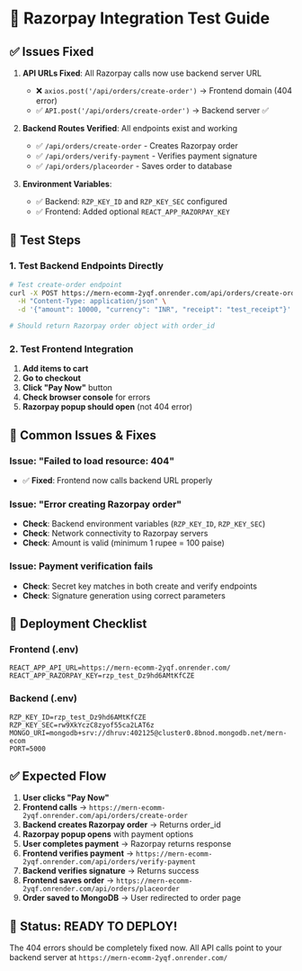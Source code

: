 # 🧪 Razorpay Integration Test Guide

## ✅ Issues Fixed

1. **API URLs Fixed**: All Razorpay calls now use backend server URL
   - ❌ `axios.post('/api/orders/create-order')` → Frontend domain (404 error)
   - ✅ `API.post('/api/orders/create-order')` → Backend server ✅

2. **Backend Routes Verified**: All endpoints exist and working
   - ✅ `/api/orders/create-order` - Creates Razorpay order
   - ✅ `/api/orders/verify-payment` - Verifies payment signature  
   - ✅ `/api/orders/placeorder` - Saves order to database

3. **Environment Variables**: 
   - ✅ Backend: `RZP_KEY_ID` and `RZP_KEY_SEC` configured
   - ✅ Frontend: Added optional `REACT_APP_RAZORPAY_KEY`

## 🔧 Test Steps

### 1. **Test Backend Endpoints Directly**

```bash
# Test create-order endpoint
curl -X POST https://mern-ecomm-2yqf.onrender.com/api/orders/create-order \
  -H "Content-Type: application/json" \
  -d '{"amount": 10000, "currency": "INR", "receipt": "test_receipt"}'

# Should return Razorpay order object with order_id
```

### 2. **Test Frontend Integration**

1. **Add items to cart**
2. **Go to checkout**  
3. **Click "Pay Now"** button
4. **Check browser console** for errors
5. **Razorpay popup should open** (not 404 error)

## 🚨 Common Issues & Fixes

### **Issue: "Failed to load resource: 404"**
- ✅ **Fixed**: Frontend now calls backend URL properly

### **Issue: "Error creating Razorpay order"**
- **Check**: Backend environment variables (`RZP_KEY_ID`, `RZP_KEY_SEC`)
- **Check**: Network connectivity to Razorpay servers
- **Check**: Amount is valid (minimum 1 rupee = 100 paise)

### **Issue: Payment verification fails**
- **Check**: Secret key matches in both create and verify endpoints
- **Check**: Signature generation using correct parameters

## 📱 Deployment Checklist

### **Frontend (.env)**
```env
REACT_APP_API_URL=https://mern-ecomm-2yqf.onrender.com/
REACT_APP_RAZORPAY_KEY=rzp_test_Dz9hd6AMtKfCZE
```

### **Backend (.env)**
```env
RZP_KEY_ID=rzp_test_Dz9hd6AMtKfCZE
RZP_KEY_SEC=rw9XkYczC8zyof55ca2LAT6z
MONGO_URI=mongodb+srv://dhruv:402125@cluster0.8bnod.mongodb.net/mern-ecom
PORT=5000
```

## ✅ Expected Flow

1. **User clicks "Pay Now"**
2. **Frontend calls** → `https://mern-ecomm-2yqf.onrender.com/api/orders/create-order`
3. **Backend creates Razorpay order** → Returns order_id
4. **Razorpay popup opens** with payment options
5. **User completes payment** → Razorpay returns response
6. **Frontend verifies payment** → `https://mern-ecomm-2yqf.onrender.com/api/orders/verify-payment`
7. **Backend verifies signature** → Returns success
8. **Frontend saves order** → `https://mern-ecomm-2yqf.onrender.com/api/orders/placeorder`
9. **Order saved to MongoDB** → User redirected to order page

## 🎉 Status: READY TO DEPLOY!

The 404 errors should be completely fixed now. All API calls point to your backend server at `https://mern-ecomm-2yqf.onrender.com/`